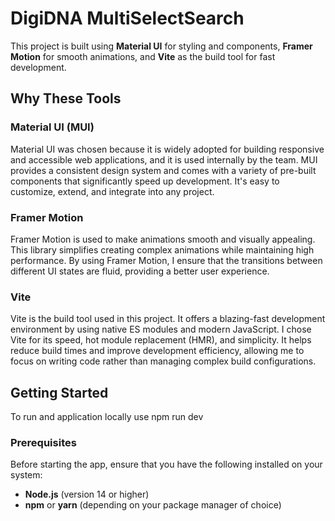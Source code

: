 # DigiDNA MultiSelectSearch

This project is built using **Material UI** for styling and components, **Framer Motion** for smooth animations, and **Vite** as the build tool for fast development. 

## Why These Tools

### Material UI (MUI)
Material UI was chosen because it is widely adopted for building responsive and accessible web applications, and it is used internally by the team. MUI provides a consistent design system and comes with a variety of pre-built components that significantly speed up development. It's easy to customize, extend, and integrate into any project.

### Framer Motion
Framer Motion is used to make animations smooth and visually appealing. This library simplifies creating complex animations while maintaining high performance. By using Framer Motion, I ensure that the transitions between different UI states are fluid, providing a better user experience.

### Vite
Vite is the build tool used in this project. It offers a blazing-fast development environment by using native ES modules and modern JavaScript. I chose Vite for its speed, hot module replacement (HMR), and simplicity. It helps reduce build times and improve development efficiency, allowing me to focus on writing code rather than managing complex build configurations.

## Getting Started

To run and application locally use npm run dev

### Prerequisites

Before starting the app, ensure that you have the following installed on your system:

- **Node.js** (version 14 or higher)
- **npm** or **yarn** (depending on your package manager of choice)
